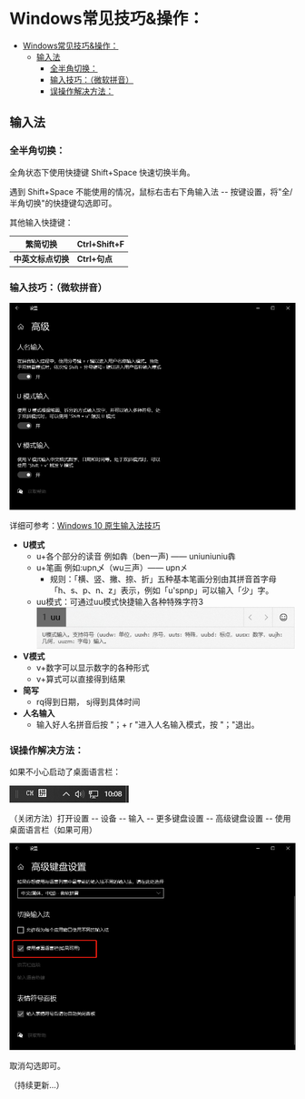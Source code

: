 # Windows常见技巧&操作：

- [Windows常见技巧&操作：](#windows--------)
  * [输入法](#---)
    + [全半角切换：](#------)
    + [输入技巧：（微软拼音）](#-----------)
    + [误操作解决方法：](#--------)

## 输入法

### 全半角切换：

全角状态下使用快捷键 Shift+Space 快速切换半角。

遇到 Shift+Space 不能使用的情况，鼠标右击右下角输入法 -- 按键设置，将"全/半角切换"的快捷键勾选即可。



其他输入快捷键：

| **繁简切换**       | **Ctrl+Shift+F** |
| ------------------ | ---------------- |
| **中英文标点切换** | **Ctrl+句点**    |



### 输入技巧：（微软拼音）

![image-20210810102522654](./img1.png)

详细可参考：[Windows 10 原生输入法技巧](https://sspai.com/post/41266)

- **U模式**
  - u+各个部分的读音 例如犇（ben一声) —— uniuniuniu犇
  - u+笔画 例如:upn乄（wu三声）—— upn㐅
    - 规则：「横、竖、撇、捺、折」五种基本笔画分别由其拼音首字母「h、s、p、n、z」表示，例如「u'spnp」可以输入「少」字。
  - uu模式：可通过uu模式快捷输入各种特殊字符3
    ![image-20210810103558604](./img2.png)
- **V模式**
  - v+数字可以显示数字的各种形式
  - v+算式可以直接得到结果
- **简写**
  - rq得到日期， sj得到具体时间
- **人名输入**
  - 输入好人名拼音后按 "；+ r "进入人名输入模式，按 "；"退出。





### 误操作解决方法：

如果不小心启动了桌面语言栏：

![image-20210810100844523](./img3.png)



（关闭方法）打开设置 -- 设备 -- 输入 -- 更多键盘设置 -- 高级键盘设置 -- 使用桌面语言栏（如果可用）

![image-20210810100944491](./img4.png)

取消勾选即可。



（持续更新...）

